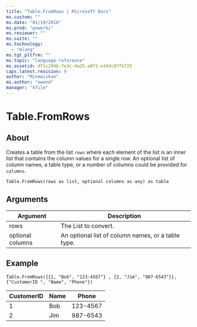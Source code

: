 ```yaml
---
title: "Table.FromRows | Microsoft Docs"
ms.custom: ""
ms.date: "01/19/2018"
ms.prod: "powerbi"
ms.reviewer: ""
ms.suite: ""
ms.technology: 
  - "mlang"
ms.tgt_pltfrm: ""
ms.topic: "language-reference"
ms.assetid: df1c29db-7e3c-4a25-a071-e344c07fb725
caps.latest.revision: 9
author: "Minewiskan"
ms.author: "owend"
manager: "kfile"
---
```

# Table.FromRows
## About  
Creates a table from the list <code>rows</code> where each element of the list is an inner list that contains the column values for a single row. An optional list of column names, a table type, or a number of columns could be provided for <code>columns</code>.
  
  
```  
Table.FromRows(rows as list, optional columns as any) as table  
```  
  
## Arguments  
  
|Argument|Description|  
|------------|---------------|  
|rows|The List to convert.|  
|optional columns|An optional list of column names, or a table type.|  
  
## <a name="__goback"></a>Example  
  
```  
Table.FromRows({{1, "Bob", "123-4567"} , {2, "Jim", "987-6543"}}, {"CustomerID ", "Name", "Phone"})  
```  
  
|CustomerID|Name|Phone|  
|--------------|--------|---------|  
|1|Bob|123-4567|  
|2|Jim|987-6543|  
  
